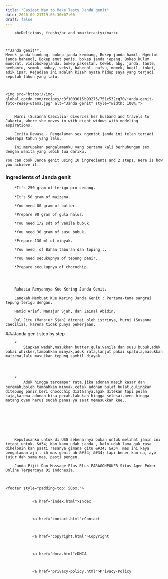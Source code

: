 ```yaml
---
title: "Easiest Way to Make Tasty Janda genit"
date: 2020-09-21T19:05:30+07:00
draft: false
---
```



  
    

        <b>Delicious, fresh</b> and <mark>tasty</mark>.
    
        

	**Janda genit**. 
	Memek janda bandung, bokep janda kembang, Bokep janda hamil, Ngentot janda bahenol, Bokep emut penis, bokep janda jepang, Bokep kulum muncrat, vidiobokepjanda, bokep pakestan. Cewek, abg, janda, tante, pembantu, semok, bohay, seksi, bahenol, nafsu, memek, bugil, toket, adik ipar. Kejadian ini adalah kisah nyata hidup saya yang terjadi sepuluh tahun yang lalu.


	
	<img src="https://img-global.cpcdn.com/recipes/c3f1003015b99275/751x532cq70/janda-genit-foto-resep-utama.jpg" alt="Janda genit" style="width: 100%;">
	
	
		Murni (Susanna Caecilia) divorces her husband and travels to Jakarta, where she moves in with eight widows with modeling aspirations.
	
		Cerita Dewasa - Pengalaman sex ngentot janda ini telah terjadi beberapa tahun yang lalu.
	
		Ini merupakan pengalamanku yang pertama kali berhubungan sex dengan wanita yang lebih tua dariku.
	
	You can cook Janda genit using 10 ingredients and 2 steps. Here is how you achieve it.


### Ingredients of Janda genit


	
		*It's 250 gram of terigu pro sedang.
	
		*It's 50 gram of maizena.
	
		*You need 80 gram of butter.
	
		*Prepare 90 gram of gula halus.
	
		*You need 1/2 sdt of vanila bubuk.
	
		*You need 30 gram of susu bubuk.
	
		*Prepare 130 ml of minyak.
	
		*You need  of Bahan taburan dan toping :.
	
		*You need secukupnya of tepung panir.
	
		*Prepare secukupnya of chocochip.
	


	
		Rahasia Renyahnya Kue Kering Janda Genit.
	
		Langkah Membuat Kue Kering Janda Genit : Pertama-tama sangrai tepung terigu dengan.
	
		Hamid Arief, Mansjur Sjah, dan Zainal Abidin.
	
		Dul Jitu (Mansjur Sjah) dicerai oleh istrinya, Murni (Susanna Caecilia), karena tidak punya pekerjaan.
	



###Janda genit step by step
	
		*
			Siapkan wadah,masukkan butter,gula,vanila dan susu bubuk,aduk pakai whisker,tambahkan minyak,aduk rata,lanjut pakai spatula,masukkan maizena,lalu masukkan tepung sambil diayak..
			
			
		
	
		*
			Aduk hingga tercampur rata.jika adonan masih kasar dan beremah,boleh tambahkan minyak.cetak adonan bulat bulat,gulingkan ditepung panir,beri chocochip diatasnya.agak ditekan tapi pelan saja,karena adonan bisa pecah.lakukan hingga selesai.oven hingga matang.oven harus sudah panas ya saat memasukkan kue..
			
			
		
	



	
		Keputusanku untuk di USG sebenarnya bukan untuk melihat janin ini tetapi untuk. &#34; Kan kamu udah janda , kalo udah lama gak rasa dikelonin kan pasti rasanya gimana gitu &#34; &#34; mas ini kaya pengalaman aja , ih mas genit ah &#34; &#34; tapi bener kan na, ayo jujur dah sama mas, pasti pengen.
	
		Janda Pijit Dan Massage Plus Plus PARAGONPOKER Situs Agen Poker Online Terpercaya Di Indonesia.
	

    
    <footer style="padding-top: 50px;">
        
            
                <a href="index.html">Index
                
                
            
                <a href="contact.html">Contact
                
                
            
                <a href="copyright.html">Copyright
                
                
            
                <a href="dmca.html">DMCA
                
                
            
                <a href="privacy-policy.html">Privacy-Policy
                
            
        
